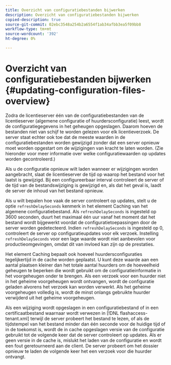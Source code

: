 ```yaml
---
title: Overzicht van configuratiebestanden bijwerken
description: Overzicht van configuratiebestanden bijwerken
copied-description: true
source-git-commit: 02ebc3548a254b2a6554f1ab34afbb3ea5f09bb8
workflow-type: tm+mt
source-wordcount: '392'
ht-degree: 0%

---
```


# Overzicht van configuratiebestanden bijwerken {#updating-configuration-files-overview}

Zodra de licentieserver één van de configuratiebestanden van de licentieserver (algemene configuratie of huurdersconfiguratie) leest, wordt de configuratiegegevens in het geheugen opgeslagen. Daarom hoeven de bestanden niet van schijf te worden gelezen voor elk licentieverzoek. De server staat echter ook toe dat de meeste waarden in de configuratiebestanden worden gewijzigd zonder dat een server opnieuw moet worden opgestart om de wijzigingen van kracht te laten worden. (Zie hieronder voor meer informatie over welke configuratiewaarden op updates worden gecontroleerd.)

Als u de configuratie opnieuw wilt laden wanneer er wijzigingen worden aangebracht, slaat de licentieserver de tijd op waarop het bestand voor het laatst is gewijzigd. Bij een configureerbaar interval controleert de server of de tijd van de bestandswijziging is gewijzigd en, als dat het geval is, laadt de server de inhoud van het bestand opnieuw.

Als u wilt bepalen hoe vaak de server controleert op updates, stelt u de optie `refreshDelaySeconds` kenmerk in het element Caching van het algemene configuratiebestand. Als `refreshDelaySeconds` is ingesteld op 3600 seconden, duurt het maximaal één uur vanaf het moment dat het bestand wordt bijgewerkt voordat de configuratietoepassingen door de server worden gedetecteerd. Indien `refreshDelaySeconds` is ingesteld op 0, controleert de server op configuratieupdates voor elk verzoek. Instelling `refreshDelaySeconds` voor een lage waarde wordt niet aanbevolen voor productieomgevingen, omdat dit van invloed kan zijn op de prestaties.

Het element Caching bepaalt ook hoeveel huurdersconfiguraties tegelijkertijd in de cache worden geplaatst. U kunt deze waarde aan een aantal plaatsen kleiner dan het totale aantal huurders om de hoeveelheid geheugen te beperken die wordt gebruikt om de configuratieinformatie in het voorgeheugen onder te brengen. Als een verzoek voor een huurder niet in het geheime voorgeheugen wordt ontvangen, wordt de configuratie geladen alvorens het verzoek kan worden verwerkt. Als het geheime voorgeheugen volledig is, wordt de minst onlangs gebruikte huurder verwijderd uit het geheime voorgeheugen.

Als een wijziging wordt opgeslagen in een configuratiebestand of in een certificaatbestand waarnaar wordt verwezen in [!DNL flashaccess-tenant.xml] terwijl de server probeert het bestand te lezen, of als de tijdstempel van het bestand minder dan één seconde voor de huidige tijd of in de toekomst is, wordt de in cache opgeslagen versie van de configuratie gebruikt tot de volgende keer dat de server controleert op updates. Als er geen versie in de cache is, mislukt het laden van de configuratie en wordt een fout geretourneerd aan de client. De server probeert om het dossier opnieuw te laden de volgende keer het een verzoek voor die huurder ontvangt.
